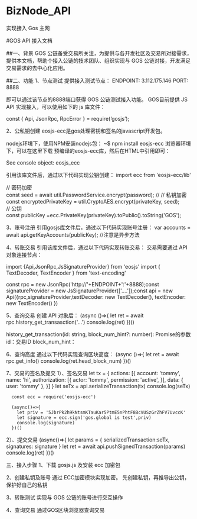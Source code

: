 # BizNode_API
实现接入 Gos 主网



#GOS API 接入文档

##一、背景
GOS 公链备受交易所关注，为提供与各开发社区及交易所对接需求，提供本文档，帮助个接入公链的技术团队、组织实现与 GOS 公链对接，开发满足交易需求的去中心化应用。

##二、功能
1、节点测试
提供接入测试节点：
ENDPOINT:  3.112.175.146
PORT: 8888

即可以通过该节点的8888端口获得 GOS 公链测试接入功能。
GOS目前提供 JS API 实现接入，可以使用如下的 js 库文件：

const { Api, JsonRpc, RpcError } = require(‘gosjs’);
   

2、公私钥创建
eosjs-ecc是gos处理密钥和签名的javascript开发包。

nodejs环境下，使用NPM安装nodejs包：
~$ npm install eosjs-ecc
浏览器环境下，可以在这里下载 预编译的eosjs-ecc库，然后在HTML中引用即可：
<html><head>
  <meta charset="utf-8">
  <!--
  sha512-cL+IQQaQ586s9DrXfGtDheRpj5iDKh2M+xlpfwbhNjRIp4BGQ1fkM/vB4Ta8mc+f51YBW9sJiPcyMDIreJe6gQ== lib/eosjs-ecc.js
  sha512-dYFDmK/d9r3/NCp6toLtfkwOjSMRBaEzaGAx1tfRItC0nsI0hVLERk05iNBQR7uDNI7ludYhcBI4vUiFHdjsTQ== lib/eosjs-ecc.min.js
  sha512-eq1SCoSe38uR1UVuQMwR73VgY8qKTBDc87n2nIiC5WLhn1o2y1U6c5wY8lrigVX7INM8fM0PxDlMX5WvpghKig== lib/eosjs-ecc.min.js.map
  -->
  <script src="https://cdn.jsdelivr.net/npm/eosjs-ecc@4.0.4/lib/eosjs-ecc.min.js"
    integrity="sha512-dYFDmK/d9r3/NCp6toLtfkwOjSMRBaEzaGAx1tfRItC0nsI0hVLERk05iNBQR7uDNI7ludYhcBI4vUiFHdjsTQ=="
    crossorigin="anonymous"></script>
</head><body>
  See console object: eosjs_ecc</body></html>


引用该库文件后，通过以下代码实现公钥创建：
import ecc from 'eosjs-ecc/lib'

// 密码加密       
 const seed = await util.PasswordService.encrypt(password);                // 
// 私钥加密        
const encryptedPrivateKey = util.CryptoAES.encrypt(privateKey, seed);        
// 公钥        
const publicKey =ecc.PrivateKey(privateKey).toPublic().toString('GOS');                



3、账号注册
引用gosjs库文件后，通过以下代码实现账号注册：
var accounts = await api.getKeyAccounts(publicKey); //注意是异步方法

4、转账交易
引用该库文件后，通过以下代码实现转账交易：
交易需要通过 API 对象连接节点：

import {Api,JsonRpc,JsSignatureProvider} from 'eosjs'
import { TextDecoder, TextEncoder } from 'text-encoding'

const rpc = new JsonRpc('http://'+ENDPOINT+':'+8888);const signatureProvider = new JsSignatureProvider(['....']);const api = new Api({rpc,signatureProvider,textDecoder: new TextDecoder(), textEncoder: new TextEncoder() })



5、查询交易
  创建 API 对象后：
   (async ()=>{
     let ret = await rpc.history_get_transasction('...')
     console.log(ret)
   })()

   history_get_transaction(id: string, block_num_hint?: number): Promise<any>的参数
   id：交易ID
   block_num_hint：

6、查询高度
   通过以下代码实现查询区块高度：
   (async ()=>{
     let ret = await rpc.get_info()
     console.log(ret.head_block_num)
   })()

7、交易的签名及提交
   1）、签名交易
      let tx = {
         actions: [{
         account: 'tommy',
         name: 'hi',
         authorization: [{
               actor: 'tommy',
               permission: 'active',
         }],
         data: {
            user: 'tommy'
            },
         }]
      }
      let seTx = api.serializeTransaction(tx)
      console.log(seTx)
      
      const ecc = require('eosjs-ecc')

      (async()=>{
        let priv = '5JbrPk2h9kNtsmKTauKar5PtmE5nPhtF8BcVUSzGrZhFV7UvccK'
        let signature = ecc.sign('gos.global is test',priv)
        console.log(signature)
      })()
      
   2）、提交交易
      (async()=>{
         let params = {
         serializedTransaction:seTx,
         signatures: signature
         }
         let ret = await api.pushSignedTransaction(params)
         console.log(ret)
      })()

三、接入步骤
   1、下载 gosjs.js 及安装 ecc 加密包

   2、创建私钥及账号
      通过 ECC加密模块实现加密。
      先创建私钥，再推导出公钥，保护好自己的私钥
      
   3、转账测试
      实现与 GOS 公链的账号进行交互操作
      
   4、查询交易
      通过GOS区块浏览器查询交易
